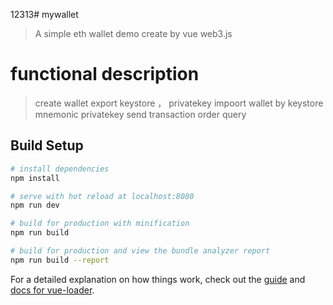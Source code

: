 12313# mywallet

> A simple eth wallet demo create by vue web3.js

# functional description

> create  wallet
> export  keystore ， privatekey
> impoort wallet by  keystore  mnemonic privatekey
> send  transaction 
> order query


## Build Setup

``` bash
# install dependencies
npm install

# serve with hot reload at localhost:8080
npm run dev

# build for production with minification
npm run build

# build for production and view the bundle analyzer report
npm run build --report
```

For a detailed explanation on how things work, check out the [guide](http://vuejs-templates.github.io/webpack/) and [docs for vue-loader](http://vuejs.github.io/vue-loader).
